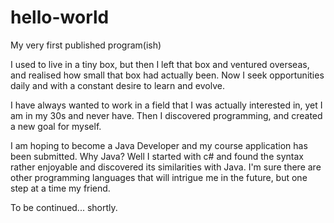 # hello-world
My very first published program(ish)

I used to live in a tiny box, but then I left that box and ventured overseas, and realised how small that box had actually been.
Now I seek opportunities daily and with a constant desire to learn and evolve.

I have always wanted to work in a field that I was actually interested in, yet I am in my 30s and never have.
Then I discovered programming, and created a new goal for myself. 

I am hoping to become a Java Developer and my course application has been submitted. Why Java? Well I started with c# and found the 
syntax rather enjoyable and discovered its similarities with Java. I'm sure there are other programming languages that will
intrigue me in the future, but one step at a time my friend.

To be continued... shortly.

